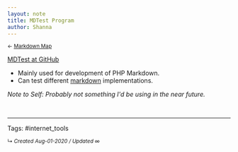 ```yaml
---
layout: note
title: MDTest Program
author: Shanna
---
```


<small>← [Markdown Map](../zk-public/-markdown)</small>

[MDTest at GitHub](https://github.com/michelf/mdtest/) 

- Mainly used for development of PHP Markdown.
- Can test different [markdown](../zk-public/-markdown) implementations.

*Note to Self: Probably not something I'd be using in the near future.*


<br>


---

Tags: #internet_tools 

<small>↳ <i>Created Aug-01-2020 / Updated ∞ </i></small>